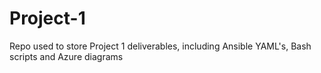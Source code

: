 # Project-1
Repo used to store Project 1 deliverables, including Ansible YAML's, Bash scripts and Azure diagrams
